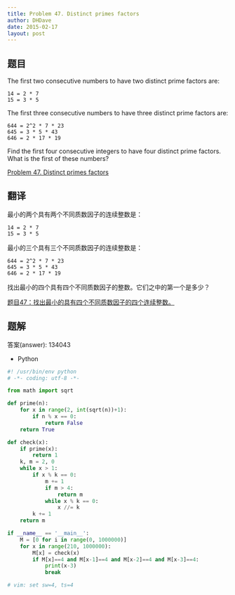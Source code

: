 ```yaml
---
title: Problem 47. Distinct primes factors
author: DHDave
date: 2015-02-17
layout: post
---
```


## 题目

The first two consecutive numbers to have two distinct prime factors are:

    14 = 2 * 7
    15 = 3 * 5

The first three consecutive numbers to have three distinct prime factors are:

    644 = 2^2 * 7 * 23
    645 = 3 * 5 * 43
    646 = 2 * 17 * 19

Find the first four consecutive integers to have four distinct prime factors. What is the first of these numbers?
<!--more-->

[Problem 47. Distinct primes factors](https://projecteuler.net/problem=47 "Problem 47")

## 翻译

最小的两个具有两个不同质数因子的连续整数是：

    14 = 2 * 7
    15 = 3 * 5

最小的三个具有三个不同质数因子的连续整数是：

    644 = 2^2 * 7 * 23
    645 = 3 * 5 * 43
    646 = 2 * 17 * 19

找出最小的四个具有四个不同质数因子的整数。它们之中的第一个是多少？

[题目47：找出最小的具有四个不同质数因子的四个连续整数。](http://pe.spiritzhang.com/index.php/2011-05-11-09-44-54/48-47 "题目47")

## 题解

答案(answer): 134043

+ Python

```python
#! /usr/bin/env python
# -*- coding: utf-8 -*-

from math import sqrt

def prime(n):
    for x in range(2, int(sqrt(n))+1):
        if n % x == 0:
            return False
    return True

def check(x):
    if prime(x):
        return 1
    k, m = 2, 0
    while x > 1:
        if x % k == 0:
            m += 1
            if m > 4:
                return m
            while x % k == 0:
                x //= k
        k += 1
    return m

if __name__ == '__main__':
    M = [0 for i in range(0, 1000000)]
    for x in range(210, 1000000):
        M[x] = check(x)
        if M[x]==4 and M[x-1]==4 and M[x-2]==4 and M[x-3]==4:
            print(x-3)
            break

# vim: set sw=4, ts=4
```
